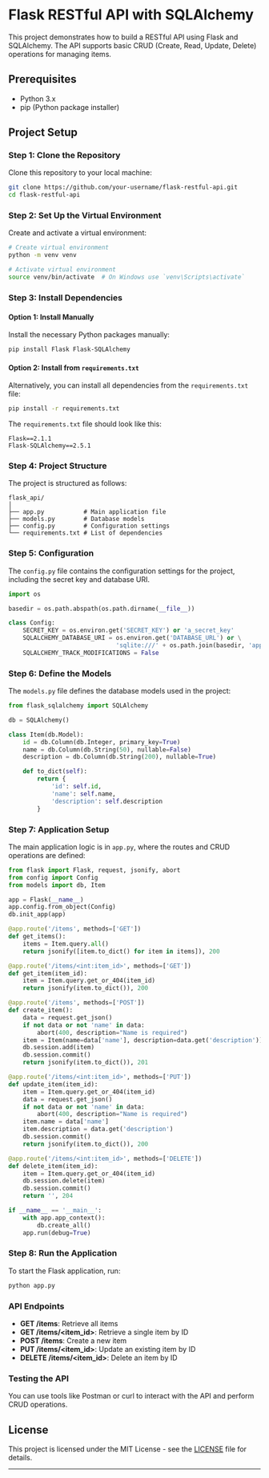 # Flask RESTful API with SQLAlchemy

This project demonstrates how to build a RESTful API using Flask and SQLAlchemy. The API supports basic CRUD (Create, Read, Update, Delete) operations for managing items.

## Prerequisites

- Python 3.x
- pip (Python package installer)

## Project Setup

### Step 1: Clone the Repository

Clone this repository to your local machine:

```bash
git clone https://github.com/your-username/flask-restful-api.git
cd flask-restful-api
```

### Step 2: Set Up the Virtual Environment

Create and activate a virtual environment:

```bash
# Create virtual environment
python -m venv venv

# Activate virtual environment
source venv/bin/activate  # On Windows use `venv\Scripts\activate`
```

### Step 3: Install Dependencies

#### Option 1: Install Manually

Install the necessary Python packages manually:

```bash
pip install Flask Flask-SQLAlchemy
```

#### Option 2: Install from `requirements.txt`

Alternatively, you can install all dependencies from the `requirements.txt` file:

```bash
pip install -r requirements.txt
```

The `requirements.txt` file should look like this:

```
Flask==2.1.1
Flask-SQLAlchemy==2.5.1
```

### Step 4: Project Structure

The project is structured as follows:

```
flask_api/
│
├── app.py           # Main application file
├── models.py        # Database models
├── config.py        # Configuration settings
└── requirements.txt # List of dependencies
```

### Step 5: Configuration

The `config.py` file contains the configuration settings for the project, including the secret key and database URI.

```python
import os

basedir = os.path.abspath(os.path.dirname(__file__))

class Config:
    SECRET_KEY = os.environ.get('SECRET_KEY') or 'a_secret_key'
    SQLALCHEMY_DATABASE_URI = os.environ.get('DATABASE_URL') or \
                              'sqlite:///' + os.path.join(basedir, 'app.db')
    SQLALCHEMY_TRACK_MODIFICATIONS = False
```

### Step 6: Define the Models

The `models.py` file defines the database models used in the project:

```python
from flask_sqlalchemy import SQLAlchemy

db = SQLAlchemy()

class Item(db.Model):
    id = db.Column(db.Integer, primary_key=True)
    name = db.Column(db.String(50), nullable=False)
    description = db.Column(db.String(200), nullable=True)

    def to_dict(self):
        return {
            'id': self.id,
            'name': self.name,
            'description': self.description
        }
```

### Step 7: Application Setup

The main application logic is in `app.py`, where the routes and CRUD operations are defined:

```python
from flask import Flask, request, jsonify, abort
from config import Config
from models import db, Item

app = Flask(__name__)
app.config.from_object(Config)
db.init_app(app)

@app.route('/items', methods=['GET'])
def get_items():
    items = Item.query.all()
    return jsonify([item.to_dict() for item in items]), 200

@app.route('/items/<int:item_id>', methods=['GET'])
def get_item(item_id):
    item = Item.query.get_or_404(item_id)
    return jsonify(item.to_dict()), 200

@app.route('/items', methods=['POST'])
def create_item():
    data = request.get_json()
    if not data or not 'name' in data:
        abort(400, description="Name is required")
    item = Item(name=data['name'], description=data.get('description'))
    db.session.add(item)
    db.session.commit()
    return jsonify(item.to_dict()), 201

@app.route('/items/<int:item_id>', methods=['PUT'])
def update_item(item_id):
    item = Item.query.get_or_404(item_id)
    data = request.get_json()
    if not data or not 'name' in data:
        abort(400, description="Name is required")
    item.name = data['name']
    item.description = data.get('description')
    db.session.commit()
    return jsonify(item.to_dict()), 200

@app.route('/items/<int:item_id>', methods=['DELETE'])
def delete_item(item_id):
    item = Item.query.get_or_404(item_id)
    db.session.delete(item)
    db.session.commit()
    return '', 204

if __name__ == '__main__':
    with app.app_context():
        db.create_all()
    app.run(debug=True)
```

### Step 8: Run the Application

To start the Flask application, run:

```bash
python app.py
```

### API Endpoints

- **GET /items**: Retrieve all items
- **GET /items/<item_id>**: Retrieve a single item by ID
- **POST /items**: Create a new item
- **PUT /items/<item_id>**: Update an existing item by ID
- **DELETE /items/<item_id>**: Delete an item by ID

### Testing the API

You can use tools like Postman or curl to interact with the API and perform CRUD operations.

## License

This project is licensed under the MIT License - see the [LICENSE](LICENSE) file for details.

---
